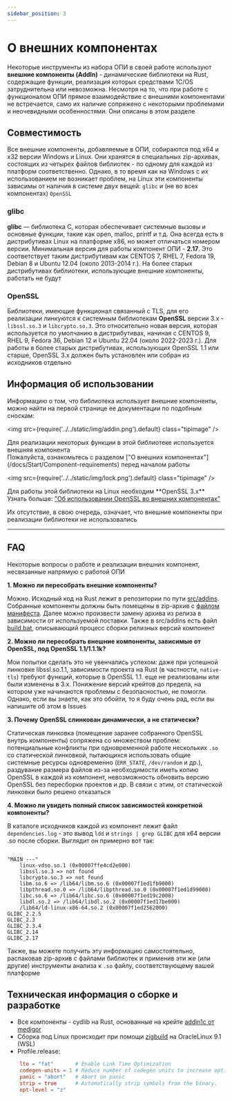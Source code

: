 ```yaml
---
sidebar_position: 3
---
```


# О внешних компонентах

Некоторые инструменты из набора ОПИ в своей работе используют **внешние компоненты (AddIn)** - динамические библиотеки на Rust, содержащие функции, реализация которых средствами 1С/OS затруднительна или невозможна. Несмотря на то, что при работе с функционалом ОПИ прямое взаимодействие с внешними компонентами не встречается, само их наличие сопряжено с некоторыми проблемами и неочевидными особенностями. Они описаны в этом разделе

## Совместимость

Все внешние компоненты, добавляемые в ОПИ, собираются под x64 и x32 версии Windows и Linux. Они хранятся в специальных zip-архивах, состоящих из четырех файлов библиотек - по одному для каждой из платформ соответственно. Однако, в то время как на Windows с их использованием не возникает проблем, на Linux эти компоненты зависимы от наличия в системе двух вещей: `glibc` и (не во всех компонентах) `OpenSSL` 

### glibc

**glibc** — библиотека C, которая обеспечивает системные вызовы и основные функции, такие как open, malloc, printf и т.д. Она всегда есть в дистрибутивах Linux на платформе x86, но может отличаться номером версии. Минимальная версия для работы компонент ОПИ - **2.17**. Это соответствует таким дистрибутивам как CENTOS 7, RHEL 7, Fedora 19, Debian 8 и Ubuntu 12.04 (около 2013-2014 г.). На более старых дистрибутивах библиотеки, использующие внешние компоненты, работать не будут

### OpenSSL

Библиотеки, имеющие функционал связанный с TLS, для его реализации линкуются к системным библиотекам **OpenSSL** версии 3.x - `libssl.so.3` и `libcrypto.so.3`. Это относительно новая версия, которая используется по умолчанию в дистрибутивах, начиная с CENTOS 9, RHEL 9, Fedora 36, Debian 12 и Ubuntu 22.04 (около 2022-2023 г.). Для работы в более старых дистрибутивах, использующих OpenSSL 1.1 или старше, OpenSSL 3.x должен быть установлен или собран из исходников отдельно

## Информация об использовании

Информацию о том, что библиотека использует внешние компоненты, можно найти на первой странице ее документации по подобным сноскам:

<div class="theme-admonition theme-admonition-info admonition_node_modules-@docusaurus-theme-classic-lib-theme-Admonition-Layout-styles-module alert alert--info">

<img src={require('../../static/img/addin.png').default} class="tipimage" />
<div class="addin">Для реализации некоторых функции в этой библиотеке используется внешняя компонента <br/>
Пожалуйста, ознакомьтесь с разделом ["О внешних компонентах"](/docs/Start/Component-requirements) перед началом работы</div>
</div>


<div class="theme-admonition theme-admonition-caution admonition_node_modules-@docusaurus-theme-classic-lib-theme-Admonition-Layout-styles-module alert alert--warning">

<img src={require('../../static/img/lock.png').default} class="tipimage" />
<div class="addin">Для работы этой библиотеки на Linux необходим **OpenSSL 3.x** <br/>
Узнать больше: <a href="/docs/Start/Component-requirements#openssl" class="orangelink">"Об использовании OpenSSL во внешних компонентах"</a></div>
</div>

Их отсутствие, в свою очередь, означает, что внешние компоненты при реализации библиотеки не использовались

<hr/>

## FAQ

Некоторые вопросы о работе и реализации внешних компонент, несвязанные напрямую с работой ОПИ

**1. Можно ли пересобрать внешние компоненты?**

Можно. Исходный код на Rust лежит в репозитории по пути [src/addins](https://github.com/Bayselonarrend/OpenIntegrations/tree/main/src/addins). Собранные компоненты должны быть помещены в zip-архив с [файлом манифеста](https://github.com/Bayselonarrend/OpenIntegrations/blob/main/src/addins/MANIFEST.XML). Далее можно произвести замену архива из релиза в зависимости от используемой поставки. Также в src/addins есть файл [build.bat](https://github.com/Bayselonarrend/OpenIntegrations/blob/main/src/addins/build.bat), описывающий процесс сборки релизных версий компонент

**2. Можно ли пересобрать внешние компоненты, зависимые от OpenSSL, под OpenSSL 1.1/1.1.1k?**

Мои попытки сделать это не увенчались успехом: даже при успешной линковке libssl.so.1.1, зависимости проекта на Rust (в частности, `native-tls`) требуют функций, которые в OpenSSL 1.1. еще не реализованы или были изменены в 3.x. Понижение версий крейтов до предела, на котором уже начинаются проблемы с безопасностью, не помогли. Однако, если вы знаете, как это обойти, то я буду очень рад, если вы напишите об этом в Issues

**3. Почему OpenSSL слинкован динамически, а не статически?**

Статическая линковка (помещение заранее собранного OpenSSL внутрь компоненты) сопряжена со множеством проблем: потенциальные конфликты при одновременной работе нескольких `.so` со статической линковкой, пытающихся использовать общие системные ресурсы одновременно (`ERR_STATE`, `/dev/random` и др.), раздувание размера файлов из-за необходимости иметь копию OpenSSL в каждой из компонент, невозможность обновить версию OpenSSL без пересборки проектов и др. В связи с этим, от статической линковки было решено отказаться

**4. Можно ли увидеть полный список зависимостей конкретной компоненты?**

В каталоге исходников каждой из компонент лежит файл `dependencies.log` - это вывод `ldd` и `strings | grep GLIBC` для x64 версии .so после сборки. Выглядит он примерно вот так:

```

"MAIN ---" 
	linux-vdso.so.1 (0x00007ffe4cd2e000)
	libssl.so.3 => not found
	libcrypto.so.3 => not found
	libm.so.6 => /lib64/libm.so.6 (0x00007f1ed1fb9000)
	libpthread.so.0 => /lib64/libpthread.so.0 (0x00007f1ed1d99000)
	libc.so.6 => /lib64/libc.so.6 (0x00007f1ed19c2000)
	libdl.so.2 => /lib64/libdl.so.2 (0x00007f1ed17be000)
	/lib64/ld-linux-x86-64.so.2 (0x00007f1ed2562000)
GLIBC_2.2.5
GLIBC_2.3
GLIBC_2.3.4
GLIBC_2.14
GLIBC_2.17

```

Также, вы можете получить эту информацию самостоятельно, распаковав zip-архив с файлами библиотек и применив эти же (или другие) инструменты анализа к `.so` файлу, соответствующему вашей платформе


## Техническая информация о сборке и разработке 

+ Все компоненты - cydlib на Rust, основанные на крейте [addin1c от medigor](https://crates.io/crates/addin1c)
+ Сборка под Linux происходит при помощи [zigbuild](https://github.com/rust-cross/cargo-zigbuild) на OracleLinux 9.1 (WSL)
+ Profile.release:
```toml
    lto = "fat"       # Enable Link Time Optimization
    codegen-units = 1 # Reduce number of codegen units to increase optimizations.
    panic = "abort"   # Abort on panic
    strip = true      # Automatically strip symbols from the binary.
    opt-level = "z"
```

